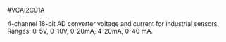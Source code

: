 <!--- PrjInfo ---> <!--- Please remove this line after manually editing --->
<!--- 00a56be08b96043df9e37d6aff7b6990 --->
<!--- Created:20170111-16:38: ---> 
<!--- Author:Mlab: ---> 
<!--- AuthorEmail:mlab@mlab.cz: ---> 
<!--- Tags:imported: ---> 
<!--- Ust:[End]: ---> 
<!--- Name:VCAI2C01A: --->
#VCAI2C01A 
<!--- LongName --->

<!--- ELongName ---> 

<!--- Lead --->
4-channel 18-bit AD converter voltage and current for industrial sensors. Ranges: 0-5V, 0-10V, 0-20mA, 4-20mA, 0-40 mA.
<!--- ELead ---> 


​
​
<!--- Description --->
<!--- EDescription --->
<!--- Content --->
<!--- EContent --->
            
